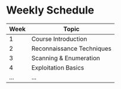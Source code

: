 # Weekly Schedule

| Week | Topic |
|------|-------|
| 1    | Course Introduction |
| 2    | Reconnaissance Techniques |
| 3    | Scanning & Enumeration |
| 4    | Exploitation Basics |
| ...  | ... |
